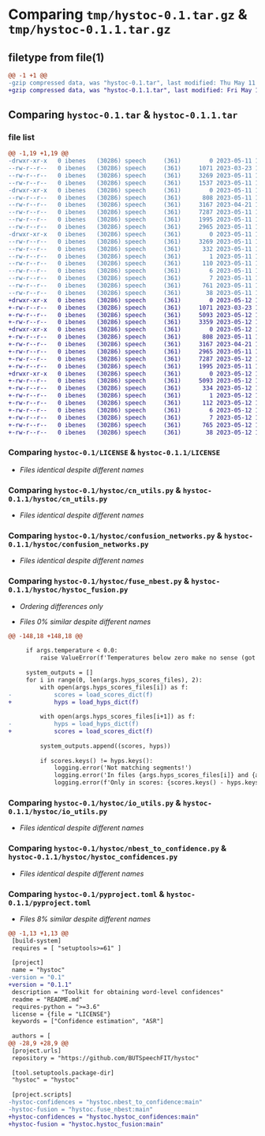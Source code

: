 # Comparing `tmp/hystoc-0.1.tar.gz` & `tmp/hystoc-0.1.1.tar.gz`

## filetype from file(1)

```diff
@@ -1 +1 @@
-gzip compressed data, was "hystoc-0.1.tar", last modified: Thu May 11 14:59:39 2023, max compression
+gzip compressed data, was "hystoc-0.1.1.tar", last modified: Fri May 12 10:56:05 2023, max compression
```

## Comparing `hystoc-0.1.tar` & `hystoc-0.1.1.tar`

### file list

```diff
@@ -1,19 +1,19 @@
-drwxr-xr-x   0 ibenes   (30286) speech     (361)        0 2023-05-11 14:59:39.519511 hystoc-0.1/
--rw-r--r--   0 ibenes   (30286) speech     (361)     1071 2023-03-23 14:34:43.000000 hystoc-0.1/LICENSE
--rw-r--r--   0 ibenes   (30286) speech     (361)     3269 2023-05-11 14:59:39.518511 hystoc-0.1/PKG-INFO
--rw-r--r--   0 ibenes   (30286) speech     (361)     1537 2023-05-11 14:59:29.000000 hystoc-0.1/README.md
-drwxr-xr-x   0 ibenes   (30286) speech     (361)        0 2023-05-11 14:59:39.492511 hystoc-0.1/hystoc/
--rw-r--r--   0 ibenes   (30286) speech     (361)      808 2023-05-11 14:58:51.000000 hystoc-0.1/hystoc/cn_utils.py
--rw-r--r--   0 ibenes   (30286) speech     (361)     3167 2023-04-21 12:14:08.000000 hystoc-0.1/hystoc/confusion_networks.py
--rw-r--r--   0 ibenes   (30286) speech     (361)     7287 2023-05-11 14:58:29.000000 hystoc-0.1/hystoc/fuse_nbest.py
--rw-r--r--   0 ibenes   (30286) speech     (361)     1995 2023-05-11 14:34:40.000000 hystoc-0.1/hystoc/io_utils.py
--rw-r--r--   0 ibenes   (30286) speech     (361)     2965 2023-05-11 14:58:34.000000 hystoc-0.1/hystoc/nbest_to_confidence.py
-drwxr-xr-x   0 ibenes   (30286) speech     (361)        0 2023-05-11 14:59:39.513511 hystoc-0.1/hystoc.egg-info/
--rw-r--r--   0 ibenes   (30286) speech     (361)     3269 2023-05-11 14:59:39.000000 hystoc-0.1/hystoc.egg-info/PKG-INFO
--rw-r--r--   0 ibenes   (30286) speech     (361)      332 2023-05-11 14:59:39.000000 hystoc-0.1/hystoc.egg-info/SOURCES.txt
--rw-r--r--   0 ibenes   (30286) speech     (361)        1 2023-05-11 14:59:39.000000 hystoc-0.1/hystoc.egg-info/dependency_links.txt
--rw-r--r--   0 ibenes   (30286) speech     (361)      110 2023-05-11 14:59:39.000000 hystoc-0.1/hystoc.egg-info/entry_points.txt
--rw-r--r--   0 ibenes   (30286) speech     (361)        6 2023-05-11 14:59:39.000000 hystoc-0.1/hystoc.egg-info/requires.txt
--rw-r--r--   0 ibenes   (30286) speech     (361)        7 2023-05-11 14:59:39.000000 hystoc-0.1/hystoc.egg-info/top_level.txt
--rw-r--r--   0 ibenes   (30286) speech     (361)      761 2023-05-11 14:58:39.000000 hystoc-0.1/pyproject.toml
--rw-r--r--   0 ibenes   (30286) speech     (361)       38 2023-05-11 14:59:39.520511 hystoc-0.1/setup.cfg
+drwxr-xr-x   0 ibenes   (30286) speech     (361)        0 2023-05-12 10:56:05.339464 hystoc-0.1.1/
+-rw-r--r--   0 ibenes   (30286) speech     (361)     1071 2023-03-23 14:34:43.000000 hystoc-0.1.1/LICENSE
+-rw-r--r--   0 ibenes   (30286) speech     (361)     5093 2023-05-12 10:56:05.318464 hystoc-0.1.1/PKG-INFO
+-rw-r--r--   0 ibenes   (30286) speech     (361)     3359 2023-05-12 10:49:20.000000 hystoc-0.1.1/README.md
+drwxr-xr-x   0 ibenes   (30286) speech     (361)        0 2023-05-12 10:56:05.141464 hystoc-0.1.1/hystoc/
+-rw-r--r--   0 ibenes   (30286) speech     (361)      808 2023-05-11 14:58:51.000000 hystoc-0.1.1/hystoc/cn_utils.py
+-rw-r--r--   0 ibenes   (30286) speech     (361)     3167 2023-04-21 12:14:08.000000 hystoc-0.1.1/hystoc/confusion_networks.py
+-rw-r--r--   0 ibenes   (30286) speech     (361)     2965 2023-05-11 14:58:34.000000 hystoc-0.1.1/hystoc/hystoc_confidences.py
+-rw-r--r--   0 ibenes   (30286) speech     (361)     7287 2023-05-12 10:52:12.000000 hystoc-0.1.1/hystoc/hystoc_fusion.py
+-rw-r--r--   0 ibenes   (30286) speech     (361)     1995 2023-05-11 14:34:40.000000 hystoc-0.1.1/hystoc/io_utils.py
+drwxr-xr-x   0 ibenes   (30286) speech     (361)        0 2023-05-12 10:56:05.313464 hystoc-0.1.1/hystoc.egg-info/
+-rw-r--r--   0 ibenes   (30286) speech     (361)     5093 2023-05-12 10:56:04.000000 hystoc-0.1.1/hystoc.egg-info/PKG-INFO
+-rw-r--r--   0 ibenes   (30286) speech     (361)      334 2023-05-12 10:56:04.000000 hystoc-0.1.1/hystoc.egg-info/SOURCES.txt
+-rw-r--r--   0 ibenes   (30286) speech     (361)        1 2023-05-12 10:56:04.000000 hystoc-0.1.1/hystoc.egg-info/dependency_links.txt
+-rw-r--r--   0 ibenes   (30286) speech     (361)      112 2023-05-12 10:56:04.000000 hystoc-0.1.1/hystoc.egg-info/entry_points.txt
+-rw-r--r--   0 ibenes   (30286) speech     (361)        6 2023-05-12 10:56:04.000000 hystoc-0.1.1/hystoc.egg-info/requires.txt
+-rw-r--r--   0 ibenes   (30286) speech     (361)        7 2023-05-12 10:56:04.000000 hystoc-0.1.1/hystoc.egg-info/top_level.txt
+-rw-r--r--   0 ibenes   (30286) speech     (361)      765 2023-05-12 10:55:56.000000 hystoc-0.1.1/pyproject.toml
+-rw-r--r--   0 ibenes   (30286) speech     (361)       38 2023-05-12 10:56:05.340464 hystoc-0.1.1/setup.cfg
```

### Comparing `hystoc-0.1/LICENSE` & `hystoc-0.1.1/LICENSE`

 * *Files identical despite different names*

### Comparing `hystoc-0.1/hystoc/cn_utils.py` & `hystoc-0.1.1/hystoc/cn_utils.py`

 * *Files identical despite different names*

### Comparing `hystoc-0.1/hystoc/confusion_networks.py` & `hystoc-0.1.1/hystoc/confusion_networks.py`

 * *Files identical despite different names*

### Comparing `hystoc-0.1/hystoc/fuse_nbest.py` & `hystoc-0.1.1/hystoc/hystoc_fusion.py`

 * *Ordering differences only*

 * *Files 0% similar despite different names*

```diff
@@ -148,18 +148,18 @@
 
     if args.temperature < 0.0:
         raise ValueError(f'Temperatures below zero make no sense (got {args.temperature})')
 
     system_outputs = []
     for i in range(0, len(args.hyps_scores_files), 2):
         with open(args.hyps_scores_files[i]) as f:
-            scores = load_scores_dict(f)
+            hyps = load_hyps_dict(f)
 
         with open(args.hyps_scores_files[i+1]) as f:
-            hyps = load_hyps_dict(f)
+            scores = load_scores_dict(f)
 
         system_outputs.append((scores, hyps))
 
         if scores.keys() != hyps.keys():
             logging.error('Not matching segments!')
             logging.error('In files {args.hyps_scores_files[i]} and {args.hyps_scores_files[i+1]}')
             logging.error(f'Only in scores: {scores.keys() - hyps.keys()}')
```

### Comparing `hystoc-0.1/hystoc/io_utils.py` & `hystoc-0.1.1/hystoc/io_utils.py`

 * *Files identical despite different names*

### Comparing `hystoc-0.1/hystoc/nbest_to_confidence.py` & `hystoc-0.1.1/hystoc/hystoc_confidences.py`

 * *Files identical despite different names*

### Comparing `hystoc-0.1/pyproject.toml` & `hystoc-0.1.1/pyproject.toml`

 * *Files 8% similar despite different names*

```diff
@@ -1,13 +1,13 @@
 [build-system]
 requires = [ "setuptools>=61" ]
 
 [project]
 name = "hystoc"
-version = "0.1"
+version = "0.1.1"
 description = "Toolkit for obtaining word-level confidences"
 readme = "README.md"
 requires-python = ">=3.6"
 license = {file = "LICENSE"}
 keywords = ["Confidence estimation", "ASR"]
 
 authors = [
@@ -28,9 +28,9 @@
 [project.urls]
 repository = "https://github.com/BUTSpeechFIT/hystoc"
 
 [tool.setuptools.package-dir]
 "hystoc" = "hystoc"
 
 [project.scripts]
-hystoc-confidences = "hystoc.nbest_to_confidence:main"
-hystoc-fusion = "hystoc.fuse_nbest:main"
+hystoc-confidences = "hystoc.hystoc_confidences:main"
+hystoc-fusion = "hystoc.hystoc_fusion:main"
```

